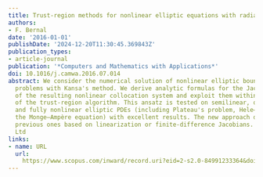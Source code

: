 ```yaml
---
title: Trust-region methods for nonlinear elliptic equations with radial basis functions
authors:
- F. Bernal
date: '2016-01-01'
publishDate: '2024-12-20T11:30:45.369843Z'
publication_types:
- article-journal
publication: '*Computers and Mathematics with Applications*'
doi: 10.1016/j.camwa.2016.07.014
abstract: We consider the numerical solution of nonlinear elliptic boundary value
  problems with Kansa's method. We derive analytic formulas for the Jacobian and Hessian
  of the resulting nonlinear collocation system and exploit them within the framework
  of the trust-region algorithm. This ansatz is tested on semilinear, quasilinear
  and fully nonlinear elliptic PDEs (including Plateau's problem, Hele–Shaw flow and
  the Monge–Ampère equation) with excellent results. The new approach distinctly outperforms
  previous ones based on linearization or finite-difference Jacobians. © 2016 Elsevier
  Ltd
links:
- name: URL
  url: 
    https://www.scopus.com/inward/record.uri?eid=2-s2.0-84991233364&doi=10.1016%2fj.camwa.2016.07.014&partnerID=40&md5=387736ffd506b756a4829f489197f1dc
---
```


